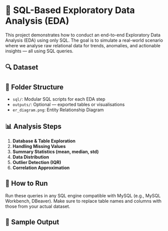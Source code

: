 # 🧪 SQL-Based Exploratory Data Analysis (EDA)

This project demonstrates how to conduct an end-to-end Exploratory Data Analysis (EDA) using only SQL. The goal is to simulate a real-world scenario where we analyse raw relational data for trends, anomalies, and actionable insights — all using SQL queries.

## 🔍 Dataset
> 

## 📂 Folder Structure
- `sql/`: Modular SQL scripts for each EDA step
- `outputs/`: Optional — exported tables or visualisations
- `er_diagram.png`: Entity Relationship Diagram

## 📊 Analysis Steps

1. **Database & Table Exploration**
2. **Handling Missing Values**
3. **Summary Statistics (mean, median, std)**
4. **Data Distribution**
5. **Outlier Detection (IQR)**
6. **Correlation Approximation**

## 🚀 How to Run
Run these queries in any SQL engine compatible with MySQL (e.g., MySQL Workbench, DBeaver). Make sure to replace table names and columns with those from your actual dataset.

## 📌 Sample Output




